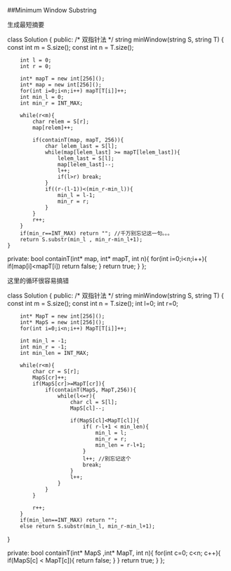 ##Minimum Window Substring    

生成最短摘要

class Solution {
public:
    /*
    双指针法
    */
    string minWindow(string S, string T) {
        const int m = S.size();
        const int n = T.size();
        
        int l = 0;
        int r = 0;
        
        int* mapT = new int[256]();
        int* map = new int[256]();
        for(int i=0;i<n;i++) mapT[T[i]]++;
        int min_l = 0;
        int min_r = INT_MAX;
        
        while(r<m){
            char relem = S[r];
            map[relem]++;
            
            if(containT(map, mapT, 256)){
                char lelem_last = S[l];
                while(map[lelem_last] >= mapT[lelem_last]){
                    lelem_last = S[l];
                    map[lelem_last]--;
                    l++;
                    if(l>r) break;
                }
                if((r-(l-1))<(min_r-min_l)){
                    min_l = l-1;
                    min_r = r;
                }
            }
            r++;
        }
        if(min_r==INT_MAX) return ""; //千万别忘记这一句。。。
        return S.substr(min_l , min_r-min_l+1);
    }
private:
    bool containT(int* map, int* mapT, int n){
        for(int i=0;i<n;i++){
            if(map[i]<mapT[i]) return false;
        }
        return true;
    }
};


这里的循环很容易搞错

class Solution {
public:
    /*
    双指针法
    */
    string minWindow(string S, string T) {
        const int m = S.size();
        const int n = T.size();
        int l=0;
        int r=0;
        
        int* MapT = new int[256]();
        int* MapS = new int[256]();
        for(int i=0;i<n;i++) MapT[T[i]]++;
        
        int min_l = -1;
        int min_r = -1;
        int min_len = INT_MAX;
        
        while(r<m){
            char cr = S[r];
            MapS[cr]++;
            if(MapS[cr]>=MapT[cr]){
                if(containT(MapS, MapT,256)){
                    while(l<=r){
                        char cl = S[l];
                        MapS[cl]--;
                        
                        if(MapS[cl]<MapT[cl]){
                            if( r-l+1 < min_len){
                                min_l = l;
                                min_r = r;
                                min_len = r-l+1;
                            }
                            l++; //别忘记这个
                            break;
                        }
                        l++;
                    }
                }
            }
            
            r++;
        }
        if(min_len==INT_MAX) return "";
        else return S.substr(min_l, min_r-min_l+1);
}
        
private:
    bool containT(int* MapS ,int* MapT, int n){
        for(int c=0; c<n; c++){
            if(MapS[c] < MapT[c]){
                return false;
            }
        }
        return true;
    }
};
